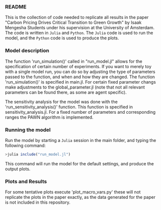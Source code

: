 ### README
This is the collection of code needed to replicate all results in the paper "Carbon Pricing Drives Critical Transition to Green Growth" by Isaak Mengesha Students under his supervision at the University of Amsterdam. The code is written in `Julia` and `Python`. The `Julia` code is used to run the model, and the `Python` code is used to produce the plots.

### Model description
The function 'run_simulation()' called in "run_model.jl" allows for the specification of certain number of experiments. If you want to merely toy with a single model run, you can do so by adjusting the type of parameters passed to the function, and when and how they are changed. The function 'run_simulation()' is specified in main.jl. For certain fixed parameter changs make adjustments to the global_parameter.jl (note that not all relevant parameters can be found there, as some are agent specific). 

The sensitivity analysis for the model was done with the 'run_sensitivity_analysis()' function. This function is specified in sensitivity_analysis.jl. For a fixed number of parameters and corresponding ranges the PAWN algorithm is implemented. 

### Running the model

Run the model by starting a `Julia` session in the main folder, and typing the following command:

```julia
>julia include("run_model.jl")
```
This command will run the model for the default settings, and produce the output plots.

### Plots and Results
For some tentative plots execute 'plot_macro_vars.py' these will not replicate the plots in the paper exactly, as the data generated for the paper is not included in this repository.